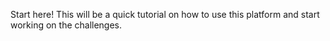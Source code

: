 Start here! This will be a quick tutorial on how to use this platform and start working on the challenges.